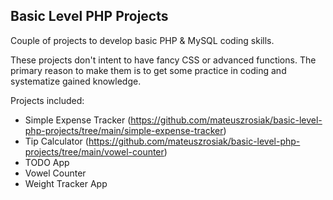 ## Basic Level PHP Projects

Couple of projects to develop basic PHP & MySQL coding skills.

These projects don't intent to have fancy CSS or advanced functions. The primary reason to make them is to get some practice in coding and systematize gained knowledge.

Projects included:
* Simple Expense Tracker (https://github.com/mateuszrosiak/basic-level-php-projects/tree/main/simple-expense-tracker)  
* Tip Calculator (https://github.com/mateuszrosiak/basic-level-php-projects/tree/main/vowel-counter)
* TODO App  
* Vowel Counter  
* Weight Tracker App

